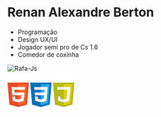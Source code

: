 # **Renan Alexandre Berton**

- Programação 
- Design UX/UI
- Jogador semi pro de Cs 1.6
- Comedor de coxinha

<div style="display: block">
  <img alt="Rafa-Js" height="auto" width="30%" src= "https://github-readme-stats.vercel.app/api/top-langs/?username=renanberton&themes=dark">
</div>
  <img alt="Rafa-Js" height="auto" width="30%" src= "https://github.com/renanberton/renanberton/blob/main/icones.png">

